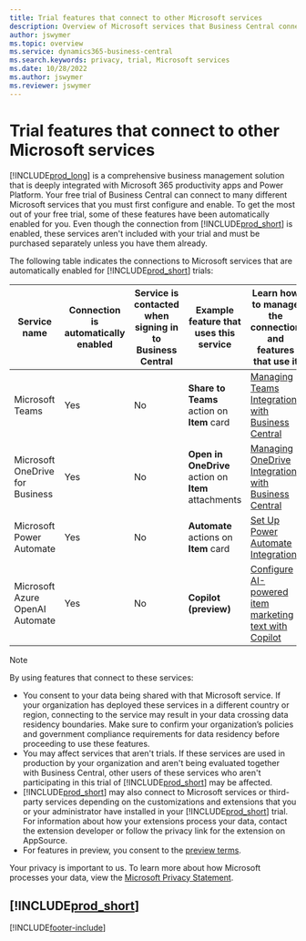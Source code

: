 ```yaml
---
title: Trial features that connect to other Microsoft services  
description: Overview of Microsoft services that Business Central connects to with the trial version.
author: jswymer
ms.topic: overview
ms.service: dynamics365-business-central
ms.search.keywords: privacy, trial, Microsoft services
ms.date: 10/28/2022
ms.author: jswymer
ms.reviewer: jswymer
---
```

# Trial features that connect to other Microsoft services 

[!INCLUDE[prod_long](includes/prod_long.md)] is a comprehensive business management solution that is deeply integrated with Microsoft 365 productivity apps and Power Platform. Your free trial of Business Central can connect to many different Microsoft services that you must first configure and enable. To get the most out of your free trial, some of these features have been automatically enabled for you. Even though the connection from [!INCLUDE[prod_short](includes/prod_short.md)] is enabled, these services aren't included with your trial and must be purchased separately unless you have them already.

The following table indicates the connections to Microsoft services that are automatically enabled for [!INCLUDE[prod_short](includes/prod_short.md)] trials:

|Service name|Connection is automatically enabled |Service is contacted when signing in to Business Central |Example feature that uses this service | Learn how to manage the connection and features that use it|  
|------------|-------------|--------|------------|-------------|
|Microsoft Teams|Yes|No|**Share to Teams** action on **Item** card |[Managing Teams Integration with Business Central](admin-teams-integration.md)|  
|Microsoft OneDrive for Business|Yes|No|**Open in OneDrive** action on **Item** attachments |[Managing OneDrive Integration with Business Central](admin-onedrive-integration.md#configure-onedrive-using-onedrive-setup)|  
| Microsoft Power Automate |Yes|No|**Automate** actions on **Item** card |[Set Up Power Automate Integration](/dynamics365/business-central/dev-itpro/powerplatform/power-automate-setup)|
| Microsoft Azure OpenAI Automate |Yes |No|**Copilot (preview)** |[Configure AI-powered item marketing text with Copilot](enable-ai.md)|

> [!NOTE]
> By using features that connect to these services: 
>
> - You consent to your data being shared with that Microsoft service. If your organization has deployed these services in a different country or region, connecting to the service may result in your data crossing data residency boundaries. Make sure to confirm your organization’s policies and government compliance requirements for data residency before proceeding to use these features. 
> - You may affect services that aren't trials. If these services are used in production by your organization and aren't being evaluated together with Business Central, other users of these services who aren't participating in this trial of [!INCLUDE[prod_short](includes/prod_short.md)] may be affected.
> - [!INCLUDE[prod_short](includes/prod_short.md)] may also connect to Microsoft services or third-party services depending on the customizations and extensions that you or your administrator have installed in your [!INCLUDE[prod_short](includes/prod_short.md)] trial. For information about how your extensions process your data, contact the extension developer or follow the privacy link for the extension on AppSource.
> - For features in preview, you consent to the [preview terms](https://powerplatform.microsoft.com/en-us/legaldocs/supp-powerplatform-preview/?wt.mc_id=power-virtual-agents_inproduct).

Your privacy is important to us. To learn more about how Microsoft processes your data, view the [Microsoft Privacy Statement](https://go.microsoft.com/fwlink/?linkid=521839).

## [!INCLUDE[prod_short](includes/free_trial_md.md)]  

[!INCLUDE[footer-include](includes/footer-banner.md)]
